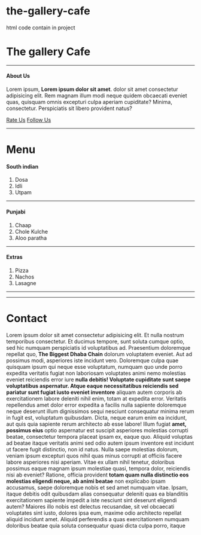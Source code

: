# the-gallery-cafe
html code contain in project
<!DOCTYPE html>
<html lang="en">
<head>
   <meta charset="UTF-8">
   <meta name="viewport" content="width=device-width, initial-scale=1.0">
   <title>The Galllery Cafe</title>
</head>
<body>
   <h1>The gallery Cafe</h1>
   <hr>
    
   <h4>About Us</h4>
   <p>Lorem ipsum, <b>Lorem ipsum dolor sit amet</b>. dolor sit amet consectetur adipisicing elit. Rem magnam illum modi neque quidem obcaecati eveniet quas, quisquam omnis excepturi culpa aperiam cupiditate? Minima, consectetur. Perspiciatis sit libero provident natus?</p>
   <a href="https://www.Rateus.com">Rate Us</a>
   <a href="https://Follow Us.com">Follow Us</a>
   <hr>
   <h1>Menu</h1>
    
   <h4>South indian</h4>
   <ol>
      <li>Dosa</li>
      <li>Idli</li>
      <li>Utpam</li>
   </ol>
   <hr>
  <h4>Punjabi</h4>
  <ol>
   <li>Chaap</li>
   <li>Chole Kulche</li>
   <li>Aloo paratha</li>
  </ol>
  <hr>
  <h4>Extras</h4>
  <ol>
   <li>Pizza</li>
   <li>Nachos</li>
   <li>Lasagne</li>
  </ol>
  <hr>
 
  <hr>
  <h1>Contact</h1>
  <p>Lorem ipsum dolor sit amet consectetur adipisicing elit. Et nulla nostrum temporibus consectetur. Et ducimus tempore, sunt soluta cumque
    optio, sed hic numquam perspiciatis id voluptatibus ad. Praesentium doloremque repellat quo,<b> The Biggest Dhaba Chain</b> 
   dolorum voluptatem eveniet. Aut ad possimus modi, asperiores iste incidunt vero. Doloremque culpa quae quisquam ipsum qui neque esse
    voluptatum, numquam quo unde porro expedita veritatis fugiat non laboriosam voluptates animi nemo molestias eveniet reiciendis
     error iure <b>nulla debitis! Voluptate cupiditate sunt saepe voluptatibus aspernatur. Atque eaque necessitatibus reiciendis sed 
      pariatur sunt fugiat iusto eveniet inventore</b> aliquam autem corporis ab exercitationem labore deleniti nihil enim, totam at
      expedita error. Veritatis repellendus amet dolor error expedita a facilis nulla sapiente doloremque neque deserunt illum 
      dignissimos sequi nesciunt consequatur minima rerum in fugit est, voluptatum quibusdam. Dicta, neque earum enim ea incidunt,
       aut quis quia sapiente rerum architecto ab esse labore! Illum fugiat <b>amet, possimus eius</b> optio aspernatur est suscipit
        asperiores molestias corrupti beatae, consectetur tempora placeat ipsam ex, eaque quo. Aliquid voluptas ad beatae itaque
         veritatis animi sed odio autem ipsum inventore est incidunt ut facere fugit distinctio, non id natus. Nulla saepe molestias 
         dolorum, veniam ipsum excepturi quos nihil quas minus corrupti at officiis facere labore asperiores nisi aperiam. Vitae
          ex ullam nihil tenetur, doloribus possimus eaque magnam ipsum molestiae quasi, tempora dolor, reiciendis nisi ab eveniet? 
          Ratione, officia provident <b>totam quam nulla distinctio eos molestias eligendi neque, ab animi beatae</b> non explicabo ipsam 
          accusamus, saepe doloremque nobis et sed amet numquam vitae. Ipsam, itaque debitis odit quibusdam alias consequatur
           deleniti quas ea blanditiis exercitationem sapiente impedit a iste nesciunt sint deserunt eligendi autem? Maiores 
           illo nobis est delectus recusandae, sit vel obcaecati voluptates sint iusto, dolores ipsa eum, maxime odio architecto 
           repellat aliquid incidunt amet. Aliquid perferendis a quas exercitationem numquam doloribus beatae quia soluta consequatur
            quasi dicta culpa porro, itaque</p>
</body>
</html>
